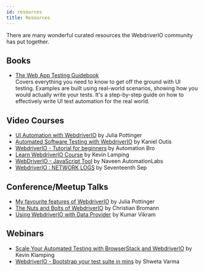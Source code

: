 ```yaml
---
id: resources
title: Resources
---
```


There are many wonderful curated resources the WebdriverIO community has put together.

## Books

- [The Web App Testing Guidebook](https://leanpub.com/webapp-testing-guidebook)<br />
  Covers everything you need to know to get off the ground with UI testing. Examples are built using real-world scenarios, showing how you would actually write your tests. It's a step-by-step guide on how to effectively write UI test automation for the real world.

## Video Courses

- [UI Automation with WebdriverIO](https://testautomationu.applitools.com/webdriverio-tutorial/) by Julia Pottinger
- [Automated Software Testing with WebdriverIO](https://www.udemy.com/course/automated-software-testing-with-webdriverio/) by Kaniel Outis
- [WebdriverIO - Tutorial for beginners](https://www.youtube.com/watch?v=e8goAKb6CC0&list=PL6AdzyjjD5HBbt9amjf3wIVMaobb28ZYN) by Automation Bro
- [Learn WebdriverIO Course](https://www.youtube.com/watch?v=I5hRcPH5dx8&list=PL0y7qCn3hjLY6JvohBcmUHKHf_iOi8WuF&ab_channel=Front-endTestingwithKevin) by Kevin Lamping
- [WebDriverIO - JavaScript Tool](https://www.youtube.com/watch?v=7J3FnyEGXd4&list=PLFGoYjJG_fqqswF8qDdWNG3b-BtZfiqQn&ab_channel=NaveenAutomationLabs) by Naveen AutomationLabs
- [WebdriverIO : NETWORK LOGS](https://www.youtube.com/watch?v=Be9IPyxHmLs) by Seventeenth Sep

## Conference/Meetup Talks

- [My favourite features of WebdriverIO](https://www.youtube.com/watch?v=CHcjEI3YZ7Y) by Julia Pottinger
- [The Nuts and Bolts of WebdriverIO](https://www.youtube.com/watch?v=jOmvPpzLMf8) by Christian Bromann
- [Using WebdriverIO with Data Provider](https://www.youtube.com/watch?v=0YQCVJk8K_Q) by Kumar Vikram

## Webinars

- [Scale Your Automated Testing with BrowserStack and WebdriverIO](https://www.youtube.com/watch?v=bW3SM46xslE) by Kevin Klamping
- [WebdriverIO - Bootstrap your test suite in mins](https://www.youtube.com/watch?v=a7tdIkTeM0o) by Shweta Varma
